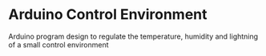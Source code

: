 # Arduino Control Environment
Arduino program design to regulate the temperature, humidity and lightning of a small control environment
